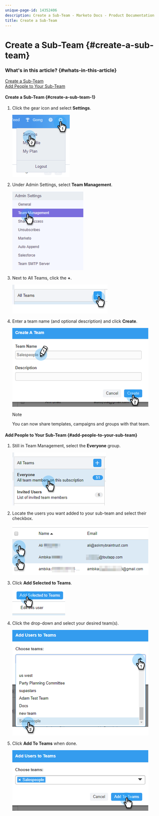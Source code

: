 ```yaml
---
unique-page-id: 14352406
description: Create a Sub-Team - Marketo Docs - Product Documentation
title: Create a Sub-Team
---
```


# Create a Sub-Team {#create-a-sub-team}

### What's in this article? {#whats-in-this-article}

[Create a Sub-Team](#create-a-sub-team)  
[Add People to Your Sub-Team](#add-people-to-your-sub-team)

#### Create a Sub-Team {#create-a-sub-team-1}

1. Click the gear icon and select **Settings**.

   ![](assets/one-1.png)

1. Under Admin Settings, select **Team Management**.

   ![](assets/two-1.png)

1. Next to All Teams, click the **+**.

   ![](assets/three-1.png)

1. Enter a team name (and optional description) and click **Create**.

   ![](assets/four-1.png)

   >[!NOTE]
   >
   >You can now share templates, campaigns and groups with that team.

#### Add People to Your Sub-Team {#add-people-to-your-sub-team}

1. Still in Team Management, select the **Everyone** group.

   ![](assets/five-1.png)

1. Locate the users you want added to your sub-team and select their checkbox.

   ![](assets/six.png)

1. Click **Add Selected to Teams**.

   ![](assets/seven.png)

1. Click the drop-down and select your desired team(s).

   ![](assets/eight.png)

1. Click **Add To Teams** when done.

   ![](assets/nine.png)

